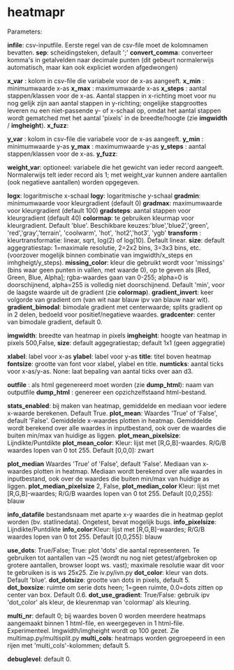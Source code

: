 heatmapr
========

Parameters:

**infile**: csv-inputfile. Eerste regel van de csv-file moet de kolomnamen bevatten. 
**sep**:  scheidingsteken, default ';'
**convert_comma**: converteer komma's in getalvelden naar decimale punten (dit gebeurt normalerwijs automatisch, maar kan ook expliciet worden afgedwongen)

**x_var** : kolom in csv-file die variabele voor de x-as aangeeft.
**x_min** : minimumwaarde x-as
**x_max** : maximumwaarde x-as
**x_steps** : aantal stappen/klassen voor de x-as. Aantal stappen in x-richting moet voor nu nog gelijk zijn aan aantal stappen in y-richting; ongelijke
stapgroottes leveren nu een niet-passende y- of x-schaal op, omdat het aantal stappen wordt gematched met het aantal 'pixels' in de breedte/hoogte (zie **imgwidth** / **imgheight**).
**x_fuzz**: 

**y_var** : kolom in csv-file die variabele voor de x-as aangeeft.
**y_min** : minimumwaarde y-as
**y_max** : maximumwaarde y-as
**y_steps** : aantal stappen/klassen voor de x-as. 
**y_fuzz**:

**weight_var**: optioneel: variabele die het gewicht van ieder record aangeeft. Normalerwijs telt ieder record als 1; met weight_var kunnen andere aantallen (ook negatieve aantallen) worden opgegeven.


**logx**: logaritmische x-schaal
**logy**: logaritmische y-schaal
**gradmin**: minimumwaarde voor kleurgradient (default 0)
**gradmax**: maximumwaarde voor kleurgradient (default 100)
**gradsteps**: aantal stappen voor kleurgradient (default 40)
**colormap**: te gebruiken kleurmap voor kleurgradient. Default 'blue'. Beschikbare keuzes:'blue','blue2','green', 'red','gray','terrain', 'coolwarm', 'hot', 'hot2','hot3', 'ygb'
**transform** : kleurtransformatie: linear, sqrt, log(2) of log(10). Default linear.
**size**: default aggegratiestap: 1=maximale resolutie, 2=2x2 bins, 3=3x3 bins, etc. (voorzover mogelijk binnen combinatie van imgwidth/x_steps en imhgheigt/y_steps).
**missing_color**: kleur die gebruikt wordt voor 'missings' (bins waar geen punten in vallen, met waarde 0), op te geven als [Red, Green, Blue, Alpha]; rgba-waardes gaan van 0-255; alpha=0 is doorschijnend, alpha=255 is volledig niet doorschijnend. Default 'min', voor de laagste waarde uit de gradient (zie **colormap**).
**gradient_invert**: keer volgorde van gradient om (van wit naar blauw ipv van blauw naar wit).
**gradient_bimodal**: bimodale gradient met centerwaarde; splits gradient op in 2 delen, bedoeld voor positief/negatieve waardes.
**gradcenter**:  center van bimodale gradient, default 0.



**imgwidth**: breedte van heatmap in pixels
**imgheight**: hoogte van heatmap in pixels 500,False,
**size**: default aggegratiestap; default 1x1 (geen aggegratie)

**xlabel**: label voor x-as
**ylabel**: label voor y-as
**title**: titel boven heatmap
**fontsize**:  grootte van font voor xlabel, ylabel en title.
**numticks**: aantal ticks voor x-as/y-as. None: laat bepaling van aantal ticks over aan d3.

**outfile** : als html gegenereerd moet worden (zie **dump_html**): naam van outputfile
**dump_html** : genereer een opzichzelfstaand html-bestand.

**stats_enabled**: bij maken van heatmap, gemiddelde en mediaan voor iedere x-waarde berekenen. Default True.
**plot_mean**: Waardes 'True' of 'False', default 'False'. Gemiddelde x-waardes plotten in heatmap. Gemiddelde wordt berekend over alle waardes in inputbestand, 
ook over de waardes die buiten min/max van huidige as liggen.
**plot_mean_pixelsize**: Lijndikte/Puntdikte
**plot_mean_color**:  Kleur: lijst met [R,G,B]-waardes. R/G/B waardes lopen van 0 tot 255. Default [0,0,0]: zwart

**plot_median** Waardes 'True' of 'False', default 'False'. Mediaan van x-waardes plotten in heatmap.  Mediaan wordt berekend over alle waardes in inputbestand, 
ook over de waardes die buiten min/max van huidige as liggen.
**plot_median_pixelsize** 2, False,
**plot_median_color** Kleur: lijst met [R,G,B]-waardes; R/G/B waardes lopen van 0 tot 255. Default [0,0,255]: blauw

**info_datafile** bestandsnaam met aparte x-y waardes die in heatmap geplot worden (bv. statlinedata). Ongetest, bevat mogelijk bugs.
**info_pixelsize**: Lijndikte/Puntdikte
**info_color**:Kleur: lijst met [R,G,B]-waardes; R/G/B waardes lopen van 0 tot 255. Default [0,0,255]: blauw



**use_dots**: True/False; True: plot 'dots' die aantal representeren. Te gebruiken tot aantallen van ~25 (wordt nu nog niet getest/afgebroken op grotere aantallen, browser loopt ws. vast); maximale resolutie waar dit voor te gebruiken is is ws 25x25. Zie iv.py/ivn.py
**dot_color**: kleur van dots. Default 'blue'. 
**dot_dotsize**: grootte van dots in pixels, default 5.
**dot_boxsize**: ruimte om serie dots heen; 1=geen ruimte, 0.0=dots zitten op center van box. Default 0.6.
**dot_use_gradient**: True/False: gebruik ipv 'dot_color' als kleur, de kleurenmap van 'colormap' als kleuring.

**multi_nr**: default 0; bij waardes boven 0 worden meerdere heatmaps aangemaakt binnen 1 html-file, en weergegeven in 1 html-file. Experimenteel. 
Imgwidth/imgheight wordt op 100 gezet. Zie multimap.py/multisplit.py
**multi_cols**: heatmaps worden gegroepeerd in een rijen met 'multi_cols'-kolommen; default 5.

**debuglevel**: default 0. 
